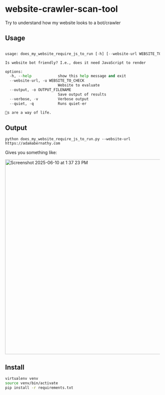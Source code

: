 # website-crawler-scan-tool
Try to understand how my website looks to a bot/crawler

## Usage

```python does_my_website_require_js_to_run.py --help

usage: does_my_website_require_js_to_run [-h] [--website-url WEBSITE_TO_CHECK] [--output OUTPUT_FILENAME] [--verbose] [--quiet]

Is website bot friendly? I.e., does it need JavaScript to render

options:
  -h, --help            show this help message and exit
  --website-url, -u WEBSITE_TO_CHECK
                        Website to evaluate
  --output, -o OUTPUT_FILENAME
                        Save output of results
  --verbose, -v         Verbose output
  --quiet, -q           Runs quiet-er

🌮s are a way of life.
```

## Output

```
python does_my_website_require_js_to_run.py --website-url https://adamabernathy.com
```

Gives you something like:

<img width="634" alt="Screenshot 2025-06-10 at 1 37 23 PM" src="https://github.com/user-attachments/assets/9f16ccfc-8c59-4d50-8036-6f15e80de5f5" />


## Install

```sh
virtualenv venv
source venv/bin/activate
pip install -r requirements.txt
```
